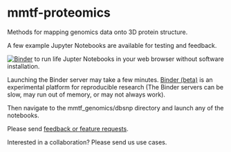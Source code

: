 # mmtf-proteomics
Methods for mapping genomics data onto 3D protein structure.

A few example Jupyter Notebooks are available for testing and feedback.

[![Binder](https://mybinder.org/badge.svg)](https://mybinder.org/v2/gh/sbl-sdsc/mmtf-genomics/master) to run life Jupter Notebooks in your web browser without software installation.

Launching the Binder server may take a few minutes. [Binder (beta)](https://mybinder.org/) is an experimental platform for reproducible research (The Binder servers can be slow, may run out of memory, or may not always work).

Then navigate to the mmtf_genomics/dbsnp directory and launch any of the notebooks.

Please send [feedback or feature requests](https://github.com/sbl-sdsc/mmtf-proteomics/issues).

Interested in a collaboration? Please send us use cases. 
